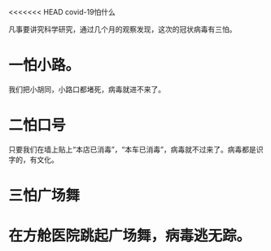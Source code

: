 <<<<<<< HEAD
covid-19怕什么

凡事要讲究科学研究，通过几个月的观察发现，这次的冠状病毒有三怕。

# 一怕小路。

我们把小胡同，小路口都堵死，病毒就进不来了。

# 二怕口号

只要我们在墙上贴上“本店已消毒”，“本车已消毒”，病毒就不过来了。病毒都是识字的，有文化。

# 三怕广场舞

在方舱医院跳起广场舞，病毒逃无踪。
=======

